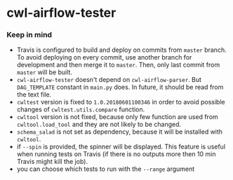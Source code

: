 # cwl-airflow-tester

### Keep in mind

- Travis is configured to build and deploy on commits from `master` branch. To avoid
  deploying on every commit, use another branch for development and then merge it to
  `master`. Then, only last commit from `master` will be built.
- `cwl-airflow-tester` doesn't depend on `cwl-airflow-parser`. But `DAG_TEMPLATE` constant in
  `main.py` does. In future, it should be read from the text file.
- `cwltest` version is fixed to `1.0.20180601100346` in order to avoid possible changes of
   `cwltest.utils.compare` function.
- `cwltool` version is not fixed, because only few function are used from `cwltool.load_tool`
   and they are not likely to be changed.
- `schema_salad` is not set as dependency, because it will be installed with `cwltool`.
- if `--spin` is provided, the spinner will be displayed. This feature is useful when running tests
  on Travis (if there is no outputs more then 10 min Travis might kill the job).
- you can choose which tests to run with the `--range` argument
